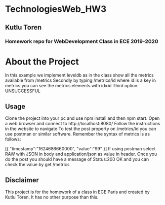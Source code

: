 # TechnologiesWeb_HW3
## Kutlu Toren
### Homework repo for WebDevelopment Class in ECE 2019-2020

# About the Project

In this example we implement leveldb as in the class show all the metrics available from /metrics 
Secondly by typing /metrics/id where id is a key in metrics you can see the metrics elements with id=id
Third option UNSUCCESSFUL


## Usage
Clone the project into your pc and use npm install and then npm start. Open a web browser and connect to http://localhost:8080/ Follow the instructions in the website to navigate 
To test the post property on /metrics/id you can use postman or similar software. Remember the syntax of metrics is as follows:

[{ "timestamp":"1624686660000", "value":"99" }]  If using postman select RAW with JSON in body and application/json as value in header. Once you do the post you should have a message of Status:200 OK and you can check the value by get /metrics

## Disclaimer
This project is for the homework of a class in ECE Paris and created by Kutlu Tören. It has no other purpose than this.


